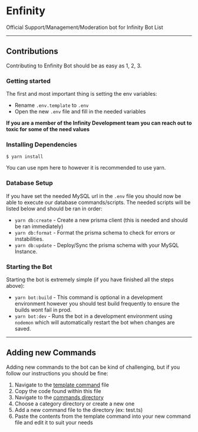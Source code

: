 # Enfinity
Official Support/Management/Moderation bot for Infinity Bot List

---

## Contributions
Contributing to Enfinity Bot should be as easy as 1, 2, 3.

### Getting started
The first and most important thing is setting the env variables:

- Rename `.env.template` to `.env`
- Open the new `.env` file and fill in the needed variables

**If you are a member of the Infinity Development team you can reach out to toxic for some of the need values**

### Installing Dependencies
```shell
$ yarn install
```

You can use npm here to however it is recommended to use yarn.

### Database Setup
If you have set the needed MySQL url in the `.env` file you should now be able to execute our
database commands/scripts. The needed scripts will be listed below and should be ran in order:

- `yarn db:create` - Create a new prisma client (this is needed and should be ran immediately)
- `yarn db:format` - Format the prisma schema to check for errors or instabilities.
- `yarn db:update` - Deploy/Sync the prisma schema with your MySQL Instance.


### Starting the Bot
Starting the bot is extremely simple (if you have finished all the steps above):

- `yarn bot:build` - This command is optional in a development environment however you should test build frequently to ensure the builds wont fail in prod.
- `yarn bot:dev` - Runs the bot in a development environment using `nodemon` which will automatically restart the bot when changes are saved.

---

## Adding new Commands
Adding new commands to the bot can be kind of challenging, but if you follow our instructions you should be fine:

1. Navigate to the [template command](./source/temp/temp.cmd.ts) file
2. Copy the code found within this file
3. Navigate to the [commands directory](./source/client/commands)
4. Choose a category directory or create a new one
5. Add a new command file to the directory (ex: test.ts)
6. Paste the contents from the template command into your new command file and edit it to suit your needs

